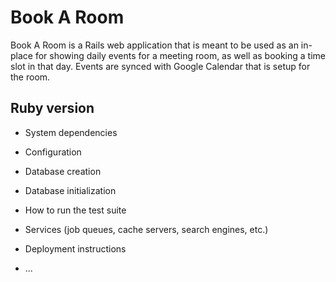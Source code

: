 # Book A Room

Book A Room is a Rails web application that is meant to be used as an in-place for showing daily events for a meeting room, as well as booking a time slot in that day. Events are synced with Google Calendar that is setup for the room.


## Ruby version

* System dependencies

* Configuration

* Database creation

* Database initialization

* How to run the test suite

* Services (job queues, cache servers, search engines, etc.)

* Deployment instructions

* ...
